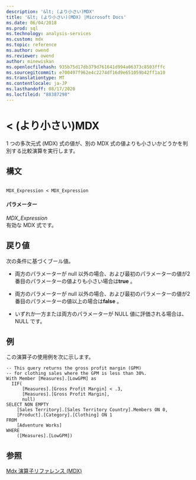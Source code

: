 ```yaml
---
description: '&lt; (より小さい)MDX'
title: '&lt; (より小さい)(MDX) |Microsoft Docs'
ms.date: 06/04/2018
ms.prod: sql
ms.technology: analysis-services
ms.custom: mdx
ms.topic: reference
ms.author: owend
ms.reviewer: owend
author: minewiskan
ms.openlocfilehash: 935b75d17db379d761641d994a06373c8503fffc
ms.sourcegitcommit: e700497f962e4c2274df16d9e651059b42ff1a10
ms.translationtype: MT
ms.contentlocale: ja-JP
ms.lasthandoff: 08/17/2020
ms.locfileid: "88387298"
---
```

# <a name="lt-less-than-mdx"></a>&lt; (より小さい)MDX


  1 つの多次元式 (MDX) 式の値が、別の MDX 式の値よりも小さいかどうかを判別する比較演算を実行します。  
  
## <a name="syntax"></a>構文  
  
```  
  
MDX_Expression < MDX_Expression  
```  
  
#### <a name="parameters"></a>パラメーター  
 *MDX_Expression*  
 有効な MDX 式です。  
  
## <a name="return-value"></a>戻り値  
 次の条件に基づくブール値。  
  
-   両方のパラメーターが null 以外の場合、および最初のパラメーターの値が2番目のパラメーターの値よりも小さい場合は**true** 。  
  
-   両方のパラメーターが null 以外の場合、および最初のパラメーターの値が2番目のパラメーターの値以上の場合は**false** 。  
  
-   いずれか一方または両方のパラメーターが NULL 値に評価される場合は、NULL です。  
  
## <a name="examples"></a>例  
 この演算子の使用例を次に示します。  
  
```  
-- This query returns the gross profit margin (GPM)  
-- for clothing sales where the GPM is less than 30%.  
With Member [Measures].[LowGPM] as  
  IIF(  
      [Measures].[Gross Profit Margin] < .3,  
      [Measures].[Gross Profit Margin],  
      null)  
SELECT NON EMPTY  
    [Sales Territory].[Sales Territory Country].Members ON 0,  
    [Product].[Category].[Clothing] ON 1  
FROM  
    [Adventure Works]  
WHERE  
    ([Measures].[LowGPM])  
```  
  
## <a name="see-also"></a>参照  
 [Mdx 演算子リファレンス &#40;MDX&#41;](../mdx/mdx-operator-reference-mdx.md)  
  
  
